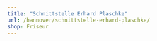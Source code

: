```yaml
---
title: "Schnittstelle Erhard Plaschke"
url: /hannover/schnittstelle-erhard-plaschke/
shop: Friseur
---
```

